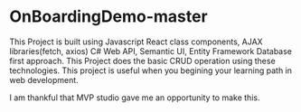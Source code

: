 # OnBoardingDemo-master

This Project is built using Javascript React class components, AJAX libraries(fetch, axios) C# Web API, Semantic UI, Entity Framework Database first approach. 
This Project does the basic CRUD operation using these technologies. 
This project is useful when you begining your learning path in web development. 

I am thankful that MVP studio gave me an opportunity to make this. 
